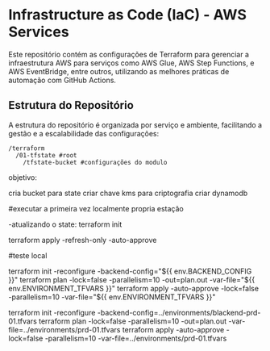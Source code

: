 # Infrastructure as Code (IaC) - AWS Services

Este repositório contém as configurações de Terraform para gerenciar a infraestrutura AWS para serviços como AWS Glue, AWS Step Functions, e AWS EventBridge, entre outros, utilizando as melhores práticas de automação com GitHub Actions.

## Estrutura do Repositório

A estrutura do repositório é organizada por serviço e ambiente, facilitando a gestão e a escalabilidade das configurações:

```
/terraform
  /01-tfstate #root
    /tfstate-bucket #configurações do modulo  
```


objetivo:

cria bucket para state
criar chave kms para criptografia
criar dynamodb

#executar a primeira vez localmente propria estação

-atualizando o state: 
terraform init

terraform apply -refresh-only -auto-approve


#teste local

terraform init -reconfigure -backend-config="${{ env.BACKEND_CONFIG }}"
terraform plan -lock=false -parallelism=10 -out=plan.out -var-file="${{ env.ENVIRONMENT_TFVARS }}"
terraform apply -auto-approve -lock=false -parallelism=10  -var-file="${{ env.ENVIRONMENT_TFVARS }}"

terraform init -reconfigure -backend-config=../environments/blackend-prd-01.tfvars
terraform plan -lock=false -parallelism=10 -out=plan.out -var-file=../environments/prd-01.tfvars
terraform apply -auto-approve -lock=false -parallelism=10  -var-file=../environments/prd-01.tfvars